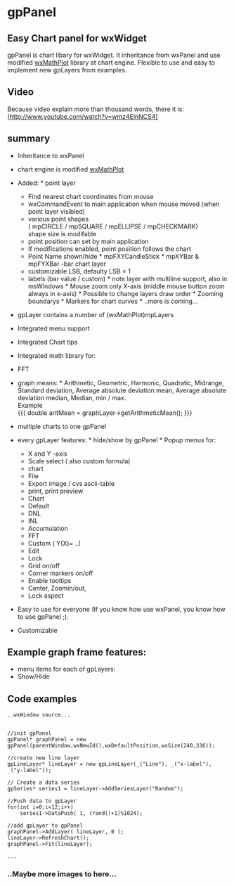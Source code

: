 # gpPanel

## Easy Chart panel for wxWidget
gpPanel is chart libary for wxWidget.
It inheritance from wxPanel and use modified [wxMathPlot](http://wxmathplot.sourceforge.net/) library 
at chart engine. Flexible to use and easy to implement new gpLayers from examples.

## Video
Because video explain more than thousand words, there it is:
[http://www.youtube.com/watch?v=wmz4ElnNCS4]

## summary
  * Inheritance to wxPanel
  * chart engine is modified [wxMathPlot](http://wxmathplot.sourceforge.net/) 
   * Added:
    * point layer
     * Find nearest chart coordinates from mouse
     * wxCommandEvent to main application when mouse moved (when point layer visibled)
     * various point shapes <br>( mpCIRCLE / mpSQUARE / mpELLIPSE / mpCHECKMARK)<br>shape size is modifable
     * point position can set by main application
     * If modifications enabled, point position follows the chart
     * Point Name shown/hide
    * mpFXYCandleStick
    * mpXYBar & mpFYXBar -bar chart layer
     * customizable LSB, defaulty LSB = 1
     * labels (bar value / custom)
    * note layer with multiline support, also in msWindows
    * Mouse zoom only X-axis (middle mouse button zoom always in x-axis)
    * Possible to change layers draw order
    * Zooming boundarys
    * Markers for chart curves
    * ..more is coming...
  * gpLayer contains a number of (wxMathPlot)mpLayers
  * Integrated menu support
  * Integrated Chart tips
  * Integrated math library for:
   * FFT
   * graph means:
    * Arithmetic, Geometric, Harmonic, Quadratic, Midrange, Standard deviation, Average absolute deviation mean, Average absolute deviation median, Median, min / max. <br>Example<br>
    {{{ double aritMean = graphLayer->getArithmeticMean(); }}}
  * multiple charts to one gpPanel
   * every gpLayer features:
    * hide/show by gpPanel
    * Popup menus for:
     * X and Y -axis
      * Scale select ( also custom formula)
     * chart
      * File
       * Export image / cvs ascii-table
       * print, print preview
      * Chart
       * Default 
       * DNL
       * INL
       * Accumulation
       * FFT
       * Custom ( Y(X)= ..)
      * Edit
       * Lock
       * Grid on/off
       * Corner markers on/off
       * Enable tooltips
       * Center, Zoomin/out, 
       * Lock aspect

  * Easy to use for everyone (If you know how use wxPanel, you know how to use gpPanel ;).
  * Customizable


## Example graph frame features:
  * menu items for each of gpLayers:
   * Show/Hide

## Code examples
```
..wxWindow source...


//init gpPanel
gpPanel* graphPanel = new gpPanel(parentWindow,wxNewId(),wxDefaultPosition,wxSize(240,336));

//create new line layer
gpLineLayer* lineLayer = new gpLineLayer(_("Line"), _("x-label"), _("y-label"));

// Create a data series
gpSeries* series1 = lineLayer->AddSeriesLayer("Random");

//Push data to gpLayer
for(int i=0;i<12;i++)
	series1->DataPush( i, (rand()+1)%1024);

//add gpLayer to gpPanel
graphPanel->AddLayer( lineLayer, 0 );
lineLayer->RefreshChart();
graphPanel->Fit(lineLayer);

...
```

### ..Maybe more images to here...

